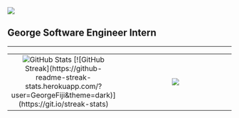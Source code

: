![](https://komarev.com/ghpvc/?username=GeorgeFiji&color=green)



## George Software Engineer Intern

---

<table align="center">
<tr>
<td style="width: 50%; text-align: center;">
    <img src="https://github-readme-stats.vercel.app/api?username=GeorgeFiji&theme=nightowl&show_icons=true&count_private=true" alt="GitHub Stats" />
   [![GitHub Streak](https://github-readme-streak-stats.herokuapp.com/?user=GeorgeFiji&theme=dark)](https://git.io/streak-stats)
</td>
<td width="50%" align="center">
    <img src="https://github-readme-stats.anuraghazra1.vercel.app/api/top-langs/?username=GeorgeFiji&theme=nightowl&hide_border=false&langs_count=11"/>
</td>
</tr>
</table>




